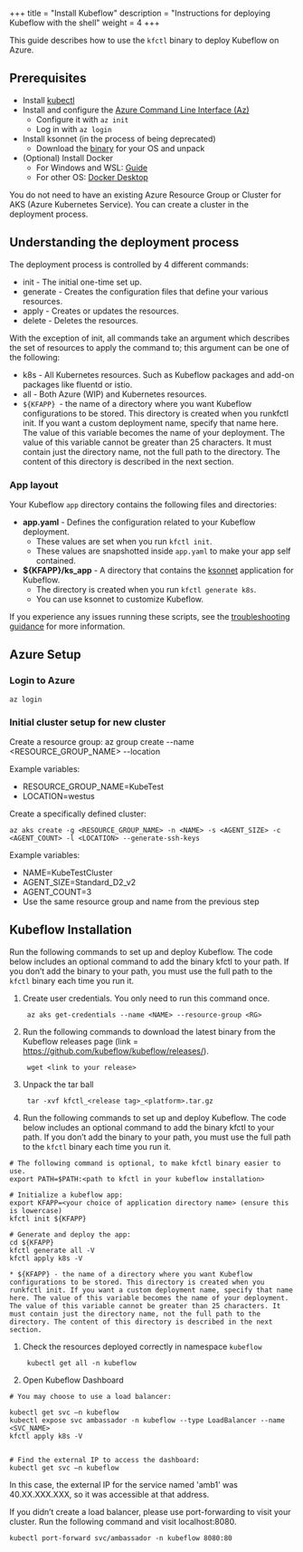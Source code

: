 +++
title = "Install Kubeflow"
description = "Instructions for deploying Kubeflow with the shell"
weight = 4
+++

This guide describes how to use the `kfctl` binary to
deploy Kubeflow on Azure.

## Prerequisites

-   Install [kubectl](https://kubernetes.io/docs/tasks/tools/install-kubectl/#install-kubectl-on-linux)
-   Install and configure the [Azure Command Line Interface (Az)](https://docs.microsoft.com/en-us/cli/azure/install-azure-cli?view=azure-cli-latest)
	-  Configure it with ```az init```  
	-  Log in with ```az login```
-  Install ksonnet (in the process of being deprecated) 
	-   Download the [binary](https://github.com/ksonnet/ksonnet/releases) for your OS and unpack
-   (Optional) Install Docker   
	-   For Windows and WSL: [Guide](https://nickjanetakis.com/blog/setting-up-docker-for-windows-and-wsl-to-work-flawlessly)
	-   For other OS: [Docker Desktop](https://hub.docker.com/?overlay=onboarding)

You do not need to have an existing Azure Resource Group or Cluster for AKS (Azure Kubernetes Service). You can create a cluster in the deployment process.

## Understanding the deployment process

The deployment process is controlled by 4 different commands:

*    init - The initial one-time set up.
*  generate - Creates the configuration files that define your various resources.    
*   apply - Creates or updates the resources.    
*   delete - Deletes the resources.
    

With the exception of init, all commands take an argument which describes the set of resources to apply the command to; this argument can be one of the following:

-   k8s - All Kubernetes resources. Such as Kubeflow packages and add-on packages like fluentd or istio.    
-   all - Both Azure (WIP) and Kubernetes resources.
- `${KFAPP} `- the name of a directory where you want Kubeflow configurations to be stored. This directory is created when you runkfctl init. If you want a custom deployment name, specify that name here. The value of this variable becomes the name of your deployment. The value of this variable cannot be greater than 25 characters. It must contain just the directory name, not the full path to the directory. The content of this directory is described in the next section.

### App layout

Your Kubeflow `app` directory contains the following files and directories:

* **app.yaml** - Defines the configuration related to your Kubeflow deployment.
    * These values are set when you run `kfctl init`.
    * These values are snapshotted inside `app.yaml` to make your app self contained.
* **${KFAPP}/ks_app** - A directory that contains the [ksonnet](https://ksonnet.io/) application for Kubeflow.
    * The directory is created when you run `kfctl generate k8s`.
    * You can use ksonnet to customize Kubeflow.


If you experience any issues running these scripts, see the [troubleshooting guidance](/docs/azure/troubleshooting-azure) for more information.

## Azure Setup

### Login to Azure
    az login
### Initial cluster setup for new cluster

Create a resource group:
    az group create --name <RESOURCE_GROUP_NAME> --location <LOCATION>

Example variables:

- RESOURCE_GROUP_NAME=KubeTest 
- LOCATION=westus

Create a specifically defined cluster:
    
    az aks create -g <RESOURCE_GROUP_NAME> -n <NAME> -s <AGENT_SIZE> -c <AGENT_COUNT> -l <LOCATION> --generate-ssh-keys
Example variables: 

- NAME=KubeTestCluster 
- AGENT_SIZE=Standard_D2_v2 
- AGENT_COUNT=3
- Use the same resource group and name from the previous step

## Kubeflow Installation
Run the following commands to set up and deploy Kubeflow. The code below includes an optional command to add the binary kfctl to your path. If you don’t add the binary to your path, you must use the full path to the ```kfctl``` binary each time you run it.

1. Create user credentials. You only need to run this command once.

        az aks get-credentials --name <NAME> --resource-group <RG>

1. Run the following commands to download the latest binary from the Kubeflow releases page (link = https://github.com/kubeflow/kubeflow/releases/).

        wget <link to your release>

1. Unpack the tar ball

        tar -xvf kfctl_<release tag>_<platform>.tar.gz

1. Run the following commands to set up and deploy Kubeflow. The code below includes an optional command to add the binary kfctl to your path. If you don’t add the binary to your path, you must use the full path to the `kfctl` binary each time you run it.

```
# The following command is optional, to make kfctl binary easier to use.
export PATH=$PATH:<path to kfctl in your kubeflow installation>

# Initialize a kubeflow app:
export KFAPP=<your choice of application directory name> (ensure this is lowercase)
kfctl init ${KFAPP}
   
# Generate and deploy the app:
cd ${KFAPP}
kfctl generate all -V
kfctl apply k8s -V
```

    * ${KFAPP} - the name of a directory where you want Kubeflow configurations to be stored. This directory is created when you runkfctl init. If you want a custom deployment name, specify that name here. The value of this variable becomes the name of your deployment. The value of this variable cannot be greater than 25 characters. It must contain just the directory name, not the full path to the directory. The content of this directory is described in the next section.

1. Check the resources deployed correctly in namespace `kubeflow`

        kubectl get all -n kubeflow

1. Open Kubeflow Dashboard

```
# You may choose to use a load balancer:

kubectl get svc –n kubeflow
kubectl expose svc ambassador -n kubeflow --type LoadBalancer --name <SVC_NAME>
kfctl apply k8s -V

  
# Find the external IP to access the dashboard:
kubectl get svc –n kubeflow
```

In this case, the external IP for the service named 'amb1' was 40.XX.XXX.XXX, so it was accessible at that address.
    
If you didn’t create a load balancer, please use port-forwarding to visit your cluster. Run the following command and visit localhost:8080.
    
    kubectl port-forward svc/ambassador -n kubeflow 8080:80



